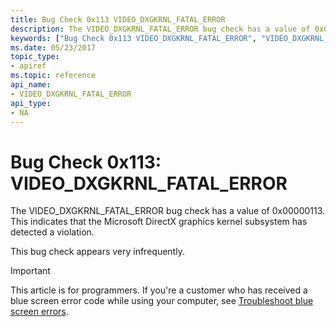 ```yaml
---
title: Bug Check 0x113 VIDEO_DXGKRNL_FATAL_ERROR
description: The VIDEO_DXGKRNL_FATAL_ERROR bug check has a value of 0x00000113 that indicates that the Microsoft DirectX graphics kernel subsystem has detected a violation.
keywords: ["Bug Check 0x113 VIDEO_DXGKRNL_FATAL_ERROR", "VIDEO_DXGKRNL_FATAL_ERROR"]
ms.date: 05/23/2017
topic_type:
- apiref
ms.topic: reference
api_name:
- VIDEO_DXGKRNL_FATAL_ERROR
api_type:
- NA
---
```


# Bug Check 0x113: VIDEO\_DXGKRNL\_FATAL\_ERROR


The VIDEO\_DXGKRNL\_FATAL\_ERROR bug check has a value of 0x00000113. This indicates that the Microsoft DirectX graphics kernel subsystem has detected a violation.

This bug check appears very infrequently.

> [!IMPORTANT]
> This article is for programmers. If you're a customer who has received a blue screen error code while using your computer, see [Troubleshoot blue screen errors](https://www.windows.com/stopcode).


 

 




